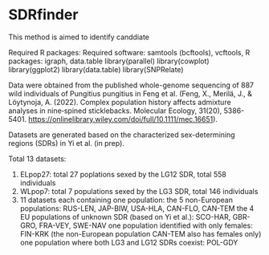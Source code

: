 # SDRfinder

This method is aimed to identify canddiate

Required R packages: 
Required software: samtools (bcftools), vcftools, 
R packages: igraph, data.table
library(parallel)
library(cowplot)
library(ggplot2)
library(data.table)
library(SNPRelate)



Data were obtained from the published whole-genome sequencing of 887 wild individuals of Pungitius pungitius in Feng et al. (Feng, X., Merilä, J., & Löytynoja, A. (2022). Complex population history affects admixture analyses in nine‐spined sticklebacks. Molecular Ecology, 31(20), 5386-5401. https://onlinelibrary.wiley.com/doi/full/10.1111/mec.16651). 

Datasets are generated based on the characterized sex-determining regions (SDRs) in Yi et al. (in prep). 

Total 13 datasets: 
1. ELpop27: total 27 poplations sexed by the LG12 SDR, total 558 individuals
2. WLpop7: total 7 populations sexed by the LG3 SDR, total 146 individuals
3. 11 datasets each containing one population:
the 5 non-European populations: RUS-LEN, JAP-BIW, USA-HLA, CAN-FLO, CAN-TEM
the 4 EU populations of unknown SDR (based on Yi et al.): SCO-HAR, GBR-GRO, FRA-VEY, SWE-NAV
one population identified with only females: FIN-KRK (the non-European population CAN-TEM also has females only)
one population where both LG3 and LG12 SDRs coexist: POL-GDY
